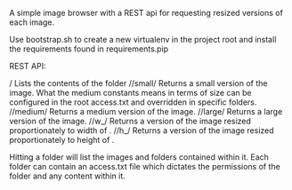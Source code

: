 A simple image browser with a REST api for requesting resized versions of each image.

Use bootstrap.sh to create a new virtualenv in the project root and install the requirements found in requirements.pip

REST API:

/<folder>
    Lists the contents of the folder
/<folder>/small/<image>
    Returns a small version of the image. What the medium constants means in terms of size can be configured in the root access.txt and overridden in specific folders.
/<folder>/medium/<image>
    Returns a medium version of the image.
/<folder>/large/<image>
    Returns a large version of the image.
/<folder>/w_<int>/<image>
    Returns a version of the image resized proportionately  to width of <int>.
/<folder>/h_<int>/<image>
    Returns a version of the image resized proportionately to height of <int>.

Hitting a folder will list the images and folders contained within it. Each folder can contain an access.txt file which dictates the permissions of the folder and any content within it. 

